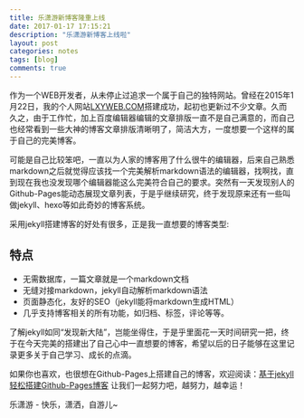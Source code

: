 ```yaml
---
title: 乐潇游新博客隆重上线
date: 2017-01-17 17:15:21
description: "乐潇游新博客上线啦"
layout: post
categories: notes
tags: [blog]
comments: true
---
```

作为一个WEB开发者，从未停止过追求一个属于自己的独特网站。曾经在2015年1月22日，我的个人网站[LXYWEB.COM][1]搭建成功，起初也更新过不少文章。久而久之，由于工作忙，加上百度编辑器编辑的文章排版一直不是自己满意的，而自己也经常看到一些大神的博客文章排版清晰明了，简洁大方，一度想要一个这样的属于自己的完美博客。

可能是自己比较笨吧，一直以为人家的博客用了什么很牛的编辑器，后来自己熟悉markdown之后就觉得应该找一个完美解析markdown语法的编辑器，找啊找，直到现在我也没发现哪个编辑器能这么完美符合自己的要求。突然有一天发现别人的Github-Pages能动态展现文章列表，于是乎继续研究，终于发现原来还有一些叫做jekyll、hexo等如此奇妙的博客系统。

采用jekyll搭建博客的好处有很多，正是我一直想要的博客类型:

## 特点
* 无需数据库，一篇文章就是一个markdown文档
* 无缝对接markdown，jekyll自动解析markdown语法
* 页面静态化，友好的SEO（jekyll能将markdown生成HTML）
* 几乎支持博客相关的所有功能，如归档、标签，评论等等。

了解jekyll如同“发现新大陆”，岂能坐得住，于是乎里面花一天时间研究一把，终于在今天完美的搭建出了自己心中一直想要的博客，希望以后的日子能够在这里记录更多关于自己学习、成长的点滴。

如果你也喜欢，也很想在Github-Pages上搭建自己的博客，欢迎阅读：[基于jekyll轻松搭建Github-Pages博客][2]
让我们一起努力吧，越努力，越幸运！

乐潇游 - 快乐，潇洒，自游儿~


  [1]: http://www.lxyweb.com/
  [2]: https://vimplus.github.io/jekyll/2017/01/20/build-jekyll-blog.html
